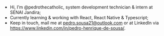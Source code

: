 - Hi, I’m @pedrothecatholic, system development technician & intern at SENAI Jandira;
- Currently learning & working with React, React Native & Typescript;
- Keep in touch, mail me at pedro.sousa21@outlook.com or at LinkedIn via https://www.linkedin.com/in/pedro-henrique-de-sousa/.

<!---
pedrothecatholic/pedrothecatholic is a ✨ special ✨ repository because its `README.md` (this file) appears on your GitHub profile.
You can click the Preview link to take a look at your changes.
--->
